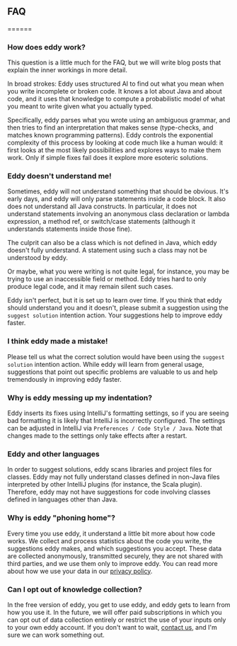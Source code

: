 ## FAQ
======

### How does eddy work?

This question is a little much for the FAQ, but we will write blog posts that
explain the inner workings in more detail.

In broad strokes: Eddy uses structured AI to find out what you mean when you
write incomplete or broken code. It knows a lot about Java and about code, and
it uses that knowledge to compute a probabilistic model of what you meant to write
given what you actually typed.

Specifically, eddy parses what you wrote using an ambiguous grammar, and then
tries to find an interpretation that makes sense (type-checks, and matches known
programming patterns). Eddy controls the exponential complexity of this process
by looking at code much like a human would: it first looks at the most likely
possibilities and explores ways to make them work. Only if simple fixes fail
does it explore more esoteric solutions.

### Eddy doesn't understand me!

Sometimes, eddy will not understand something that should be obvious. It's
early days, and eddy will only parse statements inside a code block. It also
does not understand all Java constructs. In particular, it does not understand
statements involving an anonymous class declaration or lambda expression, a
method ref, or switch/case statements (although it understands statements inside
those fine).

The culprit can also be a class which is not defined in Java, which eddy doesn't
fully understand. A statement using such a class may not be understood by eddy.

Or maybe, what you were writing is not quite legal, for instance,
you may be trying to use an inaccessible field or method. Eddy tries hard
to only produce legal code, and it may remain silent such cases.

Eddy isn't perfect, but it is set up to learn over time. If you think that eddy
should understand you and it doesn't, please submit a suggestion using the
`suggest solution` intention action. Your suggestions help to improve eddy
faster.

### I think eddy made a mistake!

Please tell us what the correct solution would have been using the
`suggest solution` intention action. While eddy will learn from
general usage, suggestions that point out specific problems are valuable to us
and help tremendously in improving eddy faster.

### Why is eddy messing up my indentation?

Eddy inserts its fixes using IntelliJ's formatting settings, so if you are
seeing bad formatting it is likely that IntelliJ is incorrectly configured.
The settings can be adjusted in IntelliJ via `Preferences / Code Style / Java`. 
Note that changes made to the settings only take effects after a restart.

### Eddy and other languages

In order to suggest solutions, eddy scans libraries and project files for
classes. Eddy may not fully understand classes defined in non-Java files
interpreted by other IntelliJ plugins (for instance, the Scala plugin).
Therefore, eddy may not have suggestions for code involving classes defined
in languages other than Java.

### Why is eddy "phoning home"?

Every time you use eddy, it understand a little bit more about how code works.
We collect and process statistics about the code you write, the suggestions eddy
makes, and which suggestions you accept. These data are collected anonymously,
transmitted securely, they are not shared with third parties, and we use them only
to improve eddy. You can read more about how we use your data in our [privacy policy](TODO).

### Can I opt out of knowledge collection?

In the free version of eddy, you get to use eddy, and eddy gets to learn from how 
you use it. In the future, we will offer paid subscriptions in which you can
opt out of data collection entirely or restrict the use of your inputs only to your
own eddy account. If you don't want to wait, [contact us](TODO), and I'm sure we
can work something out.
